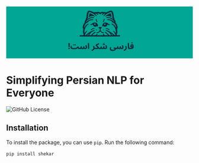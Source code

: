 
![Banner](assets/banner.png)

# Simplifying Persian NLP for Everyone
![GitHub License](https://img.shields.io/github/license/amirivojdan/shekar)

## Installation

To install the package, you can use `pip`. Run the following command:

```bash
pip install shekar
```
 
